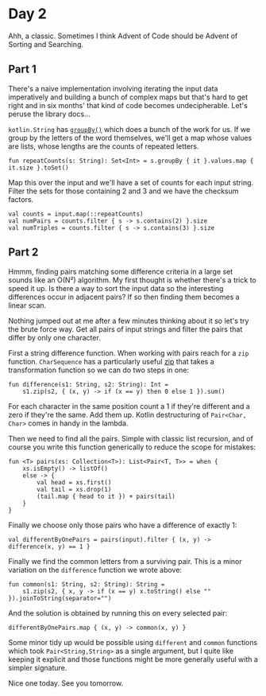 # Day 2
Ahh, a classic. Sometimes I think Advent of Code should be Advent of Sorting and Searching.

## Part 1
There's a naive implementation involving iterating the input data imperatively and building
a bunch of complex maps but that's hard to get right and in six months' that kind of code
becomes undecipherable. Let's peruse the library docs...

`kotlin.String` has [`groupBy()`](https://kotlinlang.org/api/latest/jvm/stdlib/kotlin.text/group-by.html)
which does a bunch of the work for us. If we group by the letters of the word themselves, we'll
get a map whose values are lists, whose lengths are the counts of repeated letters.

```
fun repeatCounts(s: String): Set<Int> = s.groupBy { it }.values.map { it.size }.toSet()
```

Map this over the input and we'll have a set of counts for each input string. Filter the
sets for those containing 2 and 3 and we have the checksum factors.

```
val counts = input.map(::repeatCounts)
val numPairs = counts.filter { s -> s.contains(2) }.size
val numTriples = counts.filter { s -> s.contains(3) }.size
```

## Part 2
Hmmm, finding pairs matching some difference criteria in a large set sounds like an O(N²)
algorithm. My first thought is whether there's a trick to speed it up. Is there a
way to sort the input data so the interesting differences occur in adjacent pairs?
If so then finding them becomes a linear scan.

Nothing jumped out at me after a few minutes thinking about it so let's try the
brute force way. Get all pairs of input strings and filter the pairs that differ
by only one character.

First a string difference function. When working with pairs reach for a `zip` function.
`CharSequence` has a particularly useful [zip](https://kotlinlang.org/api/latest/jvm/stdlib/kotlin.text/zip.html)
that takes a transformation function so we can do two steps in one:
```
fun difference(s1: String, s2: String): Int = 
    s1.zip(s2, { (x, y) -> if (x == y) then 0 else 1 }).sum()
```

For each character in the same position count a 1 if they're different and
a zero if they're the same. Add them up. Kotlin destructuring of `Pair<Char, Char>`
comes in handy in the lambda.

Then we need to find all the pairs. Simple with classic list recursion, and of
course you write this function generically to reduce the scope for mistakes:
```
fun <T> pairs(xs: Collection<T>): List<Pair<T, T>> = when {
    xs.isEmpty() -> listOf() 
    else -> {
        val head = xs.first()
        val tail = xs.drop(1)
        (tail.map { head to it }) + pairs(tail)
    }
}
```

Finally we choose only those pairs who have a difference of exactly 1:
```
val differentByOnePairs = pairs(input).filter { (x, y) -> difference(x, y) == 1 }
```

Finally we find the common letters from a surviving pair. This is a minor variation
on the `difference` function we wrote above:
```
fun common(s1: String, s2: String): String =
    s1.zip(s2, { x, y -> if (x == y) x.toString() else "" }).joinToString(separator="")
```

And the solution is obtained by running this on every selected pair:
```
differentByOnePairs.map { (x, y) -> common(x, y) }
```

Some minor tidy up would be possible using `different` and `common` functions which
took `Pair<String,String>` as a single argument, but I quite like keeping it explicit
and those functions might be more generally useful with a simpler signature.

Nice one today. See you tomorrow.
